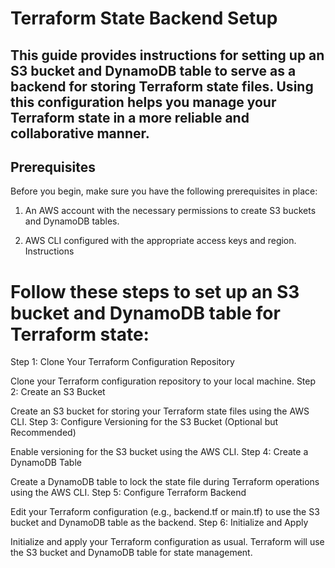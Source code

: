 # Terraform State Backend Setup

## This guide provides instructions for setting up an S3 bucket and DynamoDB table to serve as a backend for storing Terraform state files. Using this configuration helps you manage your Terraform state in a more reliable and collaborative manner.

## Prerequisites
Before you begin, make sure you have the following prerequisites in place:

1. An AWS account with the necessary permissions to create S3 buckets and DynamoDB tables.

2. AWS CLI configured with the appropriate access keys and region.
Instructions

# Follow these steps to set up an S3 bucket and DynamoDB table for Terraform state:

Step 1: Clone Your Terraform Configuration Repository

Clone your Terraform configuration repository to your local machine.
Step 2: Create an S3 Bucket

Create an S3 bucket for storing your Terraform state files using the AWS CLI.
Step 3: Configure Versioning for the S3 Bucket (Optional but Recommended)

Enable versioning for the S3 bucket using the AWS CLI.
Step 4: Create a DynamoDB Table

Create a DynamoDB table to lock the state file during Terraform operations using the AWS CLI.
Step 5: Configure Terraform Backend

Edit your Terraform configuration (e.g., backend.tf or main.tf) to use the S3 bucket and DynamoDB table as the backend.
Step 6: Initialize and Apply

Initialize and apply your Terraform configuration as usual. Terraform will use the S3 bucket and DynamoDB table for state management.
